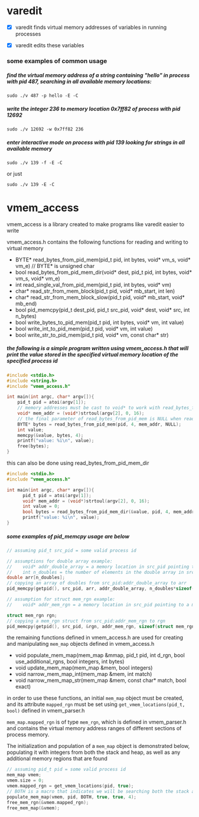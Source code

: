 # varedit

- [x] varedit finds virtual memory addresses of variables in running processes

- [x] varedit edits these variables

### some examples of common usage
##### find the virtual memory address of a string containing "hello" in process with pid 487, searching in all available memory locations:
  ```
  sudo ./v 487 -p hello -E -C
  ```
##### write the integer 236 to memory location 0x7ff82 of process with pid 12692
  ```
  sudo ./v 12692 -w 0x7ff82 236
  ```
##### enter interactive mode on process with pid 139 looking for strings in all available memory
  ```
  sudo ./v 139 -f -E -C
  ```
  or just
  ```
  sudo ./v 139 -E -C
  ```
   
# vmem_access

vmem_access is a library created to make programs like varedit easier to write

vmem_access.h contains the following functions for reading and writing to virtual memory
* BYTE* read_bytes_from_pid_mem(pid_t pid, int bytes, void* vm_s, void* vm_e) // BYTE* is unsigned char
* bool read_bytes_from_pid_mem_dir(void* dest, pid_t pid, int bytes, void* vm_s, void* vm_e)
* int read_single_val_from_pid_mem(pid_t pid, int bytes, void* vm)
* char* read_str_from_mem_block(pid_t pid, void* mb_start, int len)
* char* read_str_from_mem_block_slow(pid_t pid, void* mb_start, void* mb_end)
* bool pid_memcpy(pid_t dest_pid, pid_t src_pid, void* dest, void* src, int n_bytes)
* bool write_bytes_to_pid_mem(pid_t pid, int bytes, void* vm, int value)
* bool write_int_to_pid_mem(pid_t pid, void* vm, int value)
* bool write_str_to_pid_mem(pid_t pid, void* vm, const char* str)
##### the following is a simple program written using vmem_access.h that will print the value stored in the specified virtual memory location of the specified process id
```c
#include <stdio.h>
#include <string.h>
#include "vmem_access.h"

int main(int argc, char* argv[]){
    pid_t pid = atoi(argv[1]);
    // memory addresses must be cast to void* to work with read_bytes_from_pid_mem
    void* mem_addr = (void*)strtoul(argv[2], 0, 16);
    // the final parameter of read_bytes_from_pid_mem is NULL when reading a single value
    BYTE* bytes = read_bytes_from_pid_mem(pid, 4, mem_addr, NULL);
    int value;
    memcpy(&value, bytes, 4);
    printf("value: %i\n", value);
    free(bytes);
}
```

this can also be done using read_bytes_from_pid_mem_dir

```c
#include <stdio.h>
#include "vmem_access.h"

int main(int argc, char* argv[]){
      pid_t pid = atoi(argv[1]);
      void* mem_addr = (void*)strtoul(argv[2], 0, 16);
      int value = 0;
      bool bytes = read_bytes_from_pid_mem_dir(&value, pid, 4, mem_addr, NULL);
      printf("value: %i\n", value);
}
```
##### some examples of pid_memcpy usage are below
```c
// assuming pid_t src_pid = some valid process id

// assumptions for double array example:
//    void* addr_double_array = a memory location in src_pid pointing to an array of doubles
//    int n_doubles = the number of elements in the double array in src_pid
double arr[n_doubles];
// copying an array of doubles from src_pid:addr_double_array to arr
pid_memcpy(getpid(), src_pid, arr, addr_double_array, n_doubles*sizeof(double));

// assumption for struct mem_rgn example:
//    void* addr_mem_rgn = a memory location in src_pid pointing to a mem_rgn struct

struct mem_rgn rgn;
// copying a mem_rgn struct from src_pid:addr_mem_rgn to rgn
pid_memcpy(getpid(), src_pid, &rgn, addr_mem_rgn, sizeof(struct mem_rgn));
```

the remaining functions defined in vmem_access.h are used for creating and manipulating `mem_map` objects defined in vmem_access.h
* void populate_mem_map(mem_map &mmap, pid_t pid, int d_rgn, bool use_additional_rgns, bool integers, int bytes)
* void update_mem_map(mem_map &mem, bool integers)
* void narrow_mem_map_int(mem_map &mem, int match)
* void narrow_mem_map_str(mem_map &mem, const char* match, bool exact)

in order to use these functions, an initial `mem_map` object must be created, and its attribute `mapped_rgn` must be set using `get_vmem_locations(pid_t, bool)` defined in vmem_parser.h

`mem_map.mapped_rgn` is of type `mem_rgn`, which is defined in vmem_parser.h and contains the virtual memory address ranges of different sections of process memory.

The initialization and population of a `mem_map` object is demonstrated below, populating it with integers from both the stack and heap, as well as any additional memory regions that are found
```c
// assuming pid_t pid = some valid process id 
mem_map vmem;
vmem.size = 0;
vmem.mapped_rgn = get_vmem_locations(pid, true);
// BOTH is a macro that indicates we will be searching both the stack and heap
populate_mem_map(vmem, pid, BOTH, true, true, 4);
free_mem_rgn(&vmem.mapped_rgn);
free_mem_map(&vmem);
```
